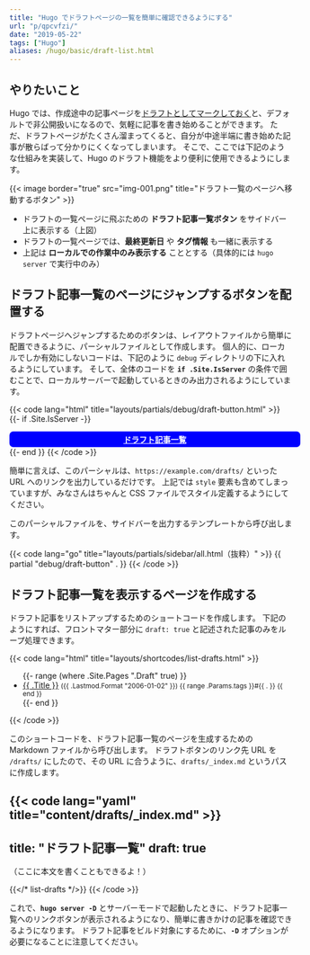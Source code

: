 ```yaml
---
title: "Hugo でドラフトページの一覧を簡単に確認できるようにする"
url: "p/qpcvfzi/"
date: "2019-05-22"
tags: ["Hugo"]
aliases: /hugo/basic/draft-list.html
---
```


やりたいこと
----

Hugo では、作成途中の記事ページを[ドラフトとしてマークしておく](/p/m2oatdw/)と、デフォルトで非公開扱いになるので、気軽に記事を書き始めることができます。
ただ、ドラフトページがたくさん溜まってくると、自分が中途半端に書き始めた記事が散らばって分かりにくくなってしまいます。
そこで、ここでは下記のような仕組みを実装して、Hugo のドラフト機能をより便利に使用できるようにします。

{{< image border="true" src="img-001.png" title="ドラフト一覧のページへ移動するボタン" >}}

- ドラフトの一覧ページに飛ぶための __ドラフト記事一覧ボタン__ をサイドバー上に表示する（上図）
- ドラフトの一覧ページでは、__最終更新日__ や __タグ情報__ も一緒に表示する
- 上記は __ローカルでの作業中のみ表示する__ こととする（具体的には `hugo server` で実行中のみ）


ドラフト記事一覧のページにジャンプするボタンを配置する
----

ドラフトページへジャンプするためのボタンは、レイアウトファイルから簡単に配置できるように、パーシャルファイルとして作成します。
個人的に、ローカルでしか有効にしないコードは、下記のように `debug` ディレクトリの下に入れるようにしています。
そして、全体のコードを __`if .Site.IsServer`__ の条件で囲むことで、ローカルサーバーで起動しているときのみ出力されるようにしています。

{{< code lang="html" title="layouts/partials/debug/draft-button.html" >}}
{{- if .Site.IsServer -}}
<style>
  .xDraftButton {
    display: block;
    text-align: center;
    width: 100%;
    font-weight: bolder;
    color: white !important;
    background: blue;
    padding: 0.3em 0.5em;
    border-radius: 0.5em;
  }
</style>
<a href="/drafts/" class="xDraftButton">ドラフト記事一覧</a>
{{- end }}
{{< /code >}}

簡単に言えば、このパーシャルは、`https://example.com/drafts/` といった URL へのリンクを出力しているだけです。
上記では `style` 要素も含めてしまっていますが、みなさんはちゃんと CSS ファイルでスタイル定義するようにしてください。

このパーシャルファイルを、サイドバーを出力するテンプレートから呼び出します。

{{< code lang="go" title="layouts/partials/sidebar/all.html（抜粋）" >}}
{{ partial "debug/draft-button" . }}
{{< /code >}}


ドラフト記事一覧を表示するページを作成する
----

ドラフト記事をリストアップするためのショートコードを作成します。
下記のようにすれば、フロントマター部分に `draft: true` と記述された記事のみをループ処理できます。

{{< code lang="html" title="layouts/shortcodes/list-drafts.html" >}}
<ul>
{{- range (where .Site.Pages ".Draft" true) }}
  <li>
    <a href="{{ .RelPermalink }}">{{ .Title }}</a>
    <small>
      ({{ .Lastmod.Format "2006-01-02" }})
      {{ range .Params.tags }}#{{ . }} {{ end }}
    </small>
  </li>
{{- end }}
</ul>
{{< /code >}}

このショートコードを、ドラフト記事一覧のページを生成するための Markdown ファイルから呼び出します。
ドラフトボタンのリンク先 URL を `/drafts/` にしたので、その URL に合うように、`drafts/_index.md` というパスに作成します。

{{< code lang="yaml" title="content/drafts/_index.md" >}}
---
title: "ドラフト記事一覧"
draft: true
---

（ここに本文を書くこともできるよ！）

{{</* list-drafts */>}}
{{< /code >}}

これで、__`hugo server -D`__ とサーバーモードで起動したときに、ドラフト記事一覧へのリンクボタンが表示されるようになり、簡単に書きかけの記事を確認できるようになります。
ドラフト記事をビルド対象にするために、__`-D`__ オプションが必要になることに注意してください。

